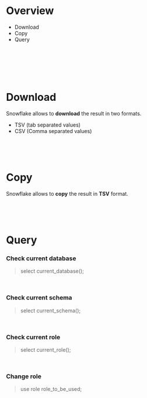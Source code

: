 # Overview

- Download
- Copy
- Query

&nbsp;

&nbsp;

&nbsp;

# Download

Snowflake allows to **download** the result in two formats.

- TSV (tab separated values)
- CSV (Comma separated values)

&nbsp;

&nbsp;

# Copy

Snowflake allows to **copy** the result in **TSV** format.

&nbsp;

&nbsp;

# Query

### Check current database

> select current_database();

&nbsp;

### Check current schema

> select current_schema();

&nbsp;

### Check current role

> select current_role();

&nbsp;

### Change role

> use role role_to_be_used;

&nbsp;

&nbsp;

&nbsp;

&nbsp;

&nbsp;

&nbsp;

&nbsp;

&nbsp;

&nbsp;

&nbsp;
